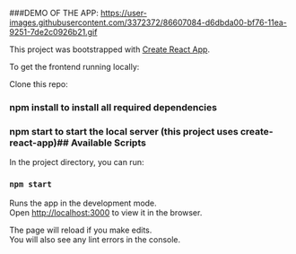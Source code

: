 ###DEMO OF THE APP:
https://user-images.githubusercontent.com/3372372/86607084-d6dbda00-bf76-11ea-9251-7de2c0926b21.gif

This project was bootstrapped with [Create React App](https://github.com/facebook/create-react-app).

To get the frontend running locally:

Clone this repo:
### npm install to install all required dependencies
### npm start to start the local server (this project uses create-react-app)## Available Scripts

In the project directory, you can run:

### `npm start`

Runs the app in the development mode.<br />
Open [http://localhost:3000](http://localhost:3000) to view it in the browser.

The page will reload if you make edits.<br />
You will also see any lint errors in the console.

